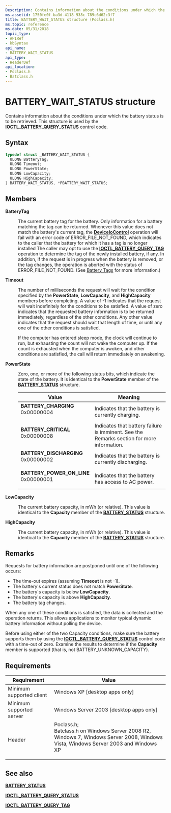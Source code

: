```yaml
---
Description: Contains information about the conditions under which the battery status is to be retrieved.
ms.assetid: 1750fe0f-ba3d-4118-938c-789c6d62c3f7
title: BATTERY_WAIT_STATUS structure (Poclass.h)
ms.topic: reference
ms.date: 05/31/2018
topic_type: 
- APIRef
- kbSyntax
api_name: 
- BATTERY_WAIT_STATUS
api_type: 
- HeaderDef
api_location: 
- Poclass.h
- Batclass.h
---
```


# BATTERY\_WAIT\_STATUS structure

Contains information about the conditions under which the battery status is to be retrieved. This structure is used by the [**IOCTL\_BATTERY\_QUERY\_STATUS**](ioctl-battery-query-status.md) control code.

## Syntax


```C++
typedef struct _BATTERY_WAIT_STATUS {
  ULONG BatteryTag;
  ULONG Timeout;
  ULONG PowerState;
  ULONG LowCapacity;
  ULONG HighCapacity;
} BATTERY_WAIT_STATUS, *PBATTERY_WAIT_STATUS;
```



## Members

<dl> <dt>

**BatteryTag**
</dt> <dd>

The current battery tag for the battery. Only information for a battery matching the tag can be returned. Whenever this value does not match the battery's current tag, the [**DeviceIoControl**](/windows/desktop/api/ioapiset/nf-ioapiset-deviceiocontrol) operation will fail with an error code of ERROR\_FILE\_NOT\_FOUND, which indicates to the caller that the battery for which it has a tag is no longer installed The caller may opt to use the [**IOCTL\_BATTERY\_QUERY\_TAG**](ioctl-battery-query-tag.md) operation to determine the tag of the newly installed battery, if any. In addition, if the request is in progress when the battery is removed, or the tag changes, the operation is aborted with the status of ERROR\_FILE\_NOT\_FOUND. (See [Battery Tags](battery-information.md) for more information.)

</dd> <dt>

**Timeout**
</dt> <dd>

The number of milliseconds the request will wait for the condition specified by the **PowerState**, **LowCapacity**, and **HighCapacity** members before completing. A value of -1 indicates that the request will wait indefinitely for the conditions to be satisfied. A value of zero indicates that the requested battery information is to be returned immediately, regardless of the other conditions. Any other value indicates that the request should wait that length of time, or until any one of the other conditions is satisfied.

If the computer has entered sleep mode, the clock will continue to run, but exhausting the count will not wake the computer up. If the count is exhausted when the computer is awoken, and other conditions are satisfied, the call will return immediately on awakening.

</dd> <dt>

**PowerState**
</dt> <dd>

Zero, one, or more of the following status bits, which indicate the state of the battery. It is identical to the **PowerState** member of the [**BATTERY\_STATUS**](battery-status-str.md) structure.



| Value                                                                                                                                                                                                                                                   | Meaning                                                                                              |
|---------------------------------------------------------------------------------------------------------------------------------------------------------------------------------------------------------------------------------------------------------|------------------------------------------------------------------------------------------------------|
| <span id="BATTERY_CHARGING"></span><span id="battery_charging"></span><dl> <dt>**BATTERY\_CHARGING**</dt> <dt>0x00000004</dt> </dl>                  | Indicates that the battery is currently charging.<br/>                                         |
| <span id="BATTERY_CRITICAL"></span><span id="battery_critical"></span><dl> <dt>**BATTERY\_CRITICAL**</dt> <dt>0x00000008</dt> </dl>                  | Indicates that battery failure is imminent. See the Remarks section for more information.<br/> |
| <span id="BATTERY_DISCHARGING"></span><span id="battery_discharging"></span><dl> <dt>**BATTERY\_DISCHARGING**</dt> <dt>0x00000002</dt> </dl>         | Indicates that the battery is currently discharging.<br/>                                      |
| <span id="BATTERY_POWER_ON_LINE"></span><span id="battery_power_on_line"></span><dl> <dt>**BATTERY\_POWER\_ON\_LINE**</dt> <dt>0x00000001</dt> </dl> | Indicates that the battery has access to AC power.<br/>                                        |



 

</dd> <dt>

**LowCapacity**
</dt> <dd>

The current battery capacity, in mWh (or relative). This value is identical to the **Capacity** member of the [**BATTERY\_STATUS**](battery-status-str.md) structure.

</dd> <dt>

**HighCapacity**
</dt> <dd>

The current battery capacity, in mWh (or relative). This value is identical to the **Capacity** member of the [**BATTERY\_STATUS**](battery-status-str.md) structure.

</dd> </dl>

## Remarks

Requests for battery information are postponed until one of the following occurs:

-   The time-out expires (assuming **Timeout** is not -1).
-   The battery's current status does not match **PowerState**.
-   The battery's capacity is below **LowCapacity**.
-   The battery's capacity is above **HighCapacity**.
-   The battery tag changes.

When any one of these conditions is satisfied, the data is collected and the operation returns. This allows applications to monitor typical dynamic battery information without polling the device.

Before using either of the two Capacity conditions, make sure the battery supports them by using the [**IOCTL\_BATTERY\_QUERY\_STATUS**](ioctl-battery-query-status.md) control code with a time-out of zero. Examine the results to determine if the **Capacity** member is supported (that is, not BATTERY\_UNKNOWN\_CAPACITY).

## Requirements



| Requirement | Value |
|-------------------------------------|---------------------------------------------------------------------------------------------------------------------------------------------------------------------------------------------------------------------------------------------------------------------|
| Minimum supported client<br/> | Windows XP \[desktop apps only\]<br/>                                                                                                                                                                                                                         |
| Minimum supported server<br/> | Windows Server 2003 \[desktop apps only\]<br/>                                                                                                                                                                                                                |
| Header<br/>                   | <dl> <dt>Poclass.h; </dt> <dt>Batclass.h on Windows Server 2008 R2, Windows 7, Windows Server 2008, Windows Vista, Windows Server 2003 and Windows XP</dt> </dl> |



## See also

<dl> <dt>

[**BATTERY\_STATUS**](battery-status-str.md)
</dt> <dt>

[**IOCTL\_BATTERY\_QUERY\_STATUS**](ioctl-battery-query-status.md)
</dt> <dt>

[**IOCTL\_BATTERY\_QUERY\_TAG**](ioctl-battery-query-tag.md)
</dt> </dl>

 

